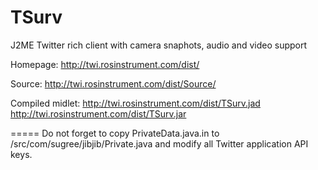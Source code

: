 TSurv
=====

J2ME Twitter rich client with camera snaphots, audio and video support

Homepage:
http://twi.rosinstrument.com/dist/

Source:
http://twi.rosinstrument.com/dist/Source/

Compiled midlet:
http://twi.rosinstrument.com/dist/TSurv.jad
http://twi.rosinstrument.com/dist/TSurv.jar

=====
Do not forget to copy PrivateData.java.in to /src/com/sugree/jibjib/Private.java
and modify all Twitter application API keys.
